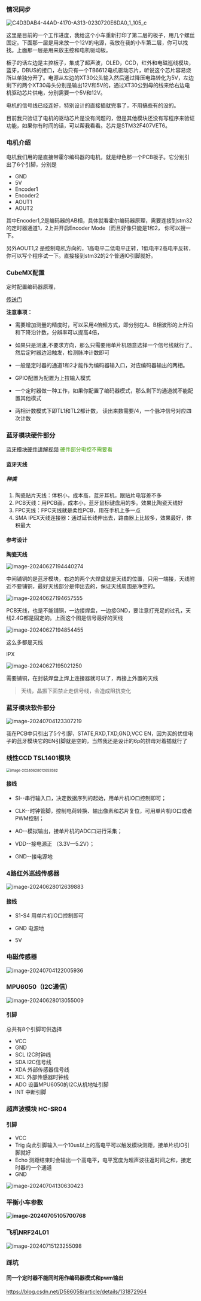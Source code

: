 ### 情况同步

![C4D3DAB4-44AD-4170-A313-0230720E6DA0_1_105_c](assets/C4D3DAB4-44AD-4170-A313-0230720E6DA0_1_105_c.jpeg)

这里是目前的一个工作进度，我给这个小车重新打印了第二层的板子，用几个螺丝固定。下面那一层是用来放一个12V的电源，我放在我的小车第二层，你可以找找。上面那一层是用来放主控和电机驱动板。

板子的话左边是主控板子，集成了超声波，OLED，CCD，红外和电磁巡线模块，蓝牙，DBUS的接口，右边只有一个TB6612电机驱动芯片，听说这个芯片容易烧所以单独分开了。电源从左边的XT30公头输入然后通过降压电路转化为5V，左边剩下的两个XT30母头分别是输出12V和5V的，通过XT30公到母的线来给右边电机驱动芯片供电，分别需要一个5V和12V。

电机的信号线已经连好，特别设计的直接插就完事了，不用搞些有的没的。

目前我只验证了电机的驱动芯片是没有问题的，但是其他模块还没有写程序来验证功能，如果你有时间的话，可以帮我看看。芯片是STM32F407VET6。

### 电机介绍

电机我们用的是直接带霍尔编码器的电机，就是绿色那一个PCB板子。它分别引出了6个引脚，分别是

* GND
* 5V
* Encoder1
* Encoder2
* AOUT1
* AOUT2

其中Encoder1,2是编码器的AB相，具体就看霍尔编码器原理，需要连接到stm32的定时器通道1，2上并开启Encoder Mode（而且好像只能是1和2， 你可以搜一下。

另外AOUT1,2 是控制电机方向的，1高电平二低电平正转，1低电平2高电平反转，你可以写个程序试一下。直接接到stm32的2个普通IO引脚就好。

### CubeMX配置

定时配置编码器原理，

[传送门](https://blog.csdn.net/as480133937/article/details/98750922)

**注意事项：**

* 需要增加测量的精度时，可以采用4倍频方式，即分别在A、B相波形的上升沿和下降沿计数，分辨率可以提高4倍，

* 如果只是测速,不要求方向，那么只需要用单片机随意选择一个信号线就行了,,然后定时器边沿触发，检测脉冲计数即可
* 一般是定时器的通道1和2才能作为编码器输入口，对应编码器输出的两相。
* GPIO配置为配置为上拉输入模式
* 一个定时器做一种工作，如果你配置了编码器模式，那么剩下的通道就不能配置其他模式
* 两相计数模式下即TL1和TL2都计数，  读出来数需要/4，一个脉冲信号对应四次计数   

### 蓝牙模块硬件部分

[蓝牙模块硬件讲解视频](https://www.bilibili.com/video/BV1hP4y1x7Nv/?spm_id_from=333.788.recommend_more_video.6&vd_source=4ae85c9aa63e99071b3c53715d6ff461) <font color = '#3e9e02'>硬件部分电控不需要看</font>

#### 蓝牙天线

##### 种类

1. 陶瓷贴片天线：体积小，成本高，蓝牙耳机，跟贴片电容差不多
2. PCB天线：用PCB画，成本小，蓝牙鼠标键盘用的多。效果比陶瓷天线好
3. FPC天线：FPC天线就是柔性PCB，用在手机上多一点
4. SMA IPEX天线连接器：通过延长线伸出去，路由器上比较多，效果最好，体积最大

#### 参考设计

**陶瓷天线**

![image-20240627194440274](.assets/image-20240627194440274.png)

中间铺铜的是蓝牙模块，右边的两个大焊盘就是天线的位置，只用一端接，天线附近不要铺铜，最好天线部分是伸出去的，保证天线周围是净空的。

![image-20240627194657555](.assets/image-20240627194657555.png)

PCB天线，也是不能铺铜，一边接焊盘，一边接GND，要注意打充足的过孔，天线2.4G都是固定的。上面这个图是信号最好的天线

![image-20240627194854455](.assets/image-20240627194854455.png)

这么多都是天线

IPX

![image-20240627195021250](.assets/image-20240627195021250.png)

需要铺铜，在封装焊盘上焊上连接器就可以了，再接上外置的天线

> 天线，晶振下面禁止走信号线，会造成阻抗变化

### 蓝牙模块软件部分

![image-20240704123307219](.assets/image-20240704123307219.png)

我在PCB中只引出了5个引脚，STATE,RXD,TXD,GND,VCC EN，因为买的优信电子的蓝牙模块它的EN引脚就是空的，当然我还是设计的6p的排母对着插就行了

### 线性CCD TSL1401模块

<img src=".assets/image-20240628012653582.png" alt="image-20240628012653582" style="zoom:67%;" />

#### 接线

* SI--串行输入口，决定数据序列的起始，用单片机IO口控制即可；

* CLK--时钟管脚，控制电荷转换、输出像素和芯片复位，可用单片机IO口或者PWM控制；

* AO--模拟输出，接单片机的ADC口进行采集；

* VDD--接电源正 （3.3V—5.2V）；

* GND--接电源地

### 4路红外巡线传感器

![image-20240628012639883](.assets/image-20240628012639883.png)

#### 接线

* S1-S4 用单片机IO口控制即可

* GND 电源地
* 5V

### 电磁传感器

![image-20240704122005936](.assets/image-20240704122005936.png)

### MPU6050（I2C通信）

![image-20240628013055009](.assets/image-20240628013055009.png)

#### 引脚

总共有8个引脚可供选择

* VCC
* GND
* SCL I2C时钟线
* SDA I2C信号线
* XDA 外部传感器信号线
* XCL 外部传感器时钟线
* ADO 设置MPU6050的I2C从机地址引脚
* INT 中断引脚

### 超声波模块 HC-SR04

#### 引脚

* VCC
* Trig 向此引脚输入一个10us以上的高电平可以触发模块测距，接单片机IO引脚就好
* Echo 测距结束时会输出一个高电平，电平宽度为超声波往返时间之和，接定时器的一个通道
* GND

![image-20240704130630423](.assets/image-20240704130630423.png)



### 平衡小车参数

**![image-20240705105700768](.assets/image-20240705105700768.png)**





### 飞机NRF24L01



![image-20240715123255098](.assets/image-20240715123255098.png)

### 踩坑

#### 同一个定时器不能同时用作编码器模式和pwm输出

https://blog.csdn.net/D586058/article/details/131872964
